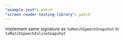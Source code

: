 ```yaml
---
"example-jest": patch
"screen-reader-testing-library": patch
---
```


Implement same signature as `toMatchSpeechSnapshot` in `toMatchSpeechInlineSnapshot`
